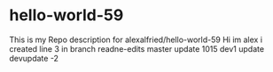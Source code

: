 # hello-world-59
This is my Repo description for alexalfried/hello-world-59
Hi im alex i created line 3 in branch readne-edits
master update 1015
dev1 update
devupdate -2
